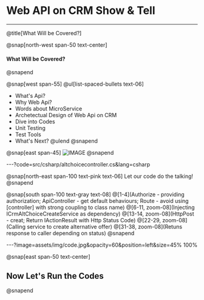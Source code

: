 # Web API on CRM **Show & Tell**

---
@title[What Will be Covered?]

@snap[north-west span-50 text-center]
#### What Will be Covered?
@snapend

@snap[west span-55]
@ul[list-spaced-bullets text-06]
- What's Api?
- Why Web Api?
- Words about MicroService
- Archetectual Design of Web Api on CRM
- Dive into Codes
- Unit Testing
- Test Tools
- What's Next?
@ulend
@snapend

@snap[east span-45]
![IMAGE](assets/img/conference.png)
@snapend

---?code=src/csharp/altchoicecontroller.cs&lang=csharp

@snap[north-east span-100 text-pink text-06]
Let our code do the talking!
@snapend

@snap[south span-100 text-gray text-08]
@[1-4](Authorize - providing authorization; ApiController - get default behaviours; Route - avoid using [controller] with strong coupling to class name)
@[6-11, zoom-08](Injecting ICrmAltChoiceCreateService as dependency)
@[13-14, zoom-08](HttpPost - creat; Return IActionResult with Http Status Code)
@[22-29, zoom-08](Calling service to create alternative offer)
@[31-38, zoom-08](Retuns response to caller depending on status)
@snapend


---?image=assets/img/code.jpg&opacity=60&position=left&size=45% 100%

@snap[east span-50 text-center]
## Now Let's **Run** the Codes
@snapend

